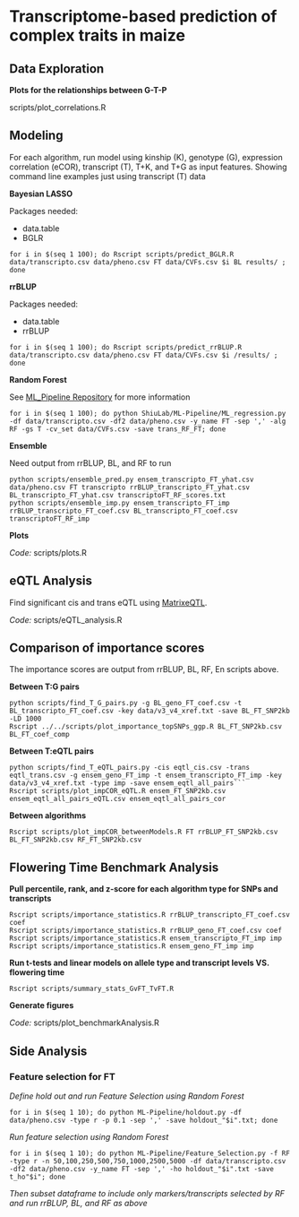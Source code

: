 # Transcriptome-based prediction of complex traits in maize

## Data Exploration

**Plots for the relationships between G-T-P**

scripts/plot_correlations.R


## Modeling 

For each algorithm, run model using kinship (K), genotype (G), expression correlation (eCOR), transcript (T),
T+K, and T+G as input features. Showing command line examples just using transcript (T) data

**Bayesian LASSO** 

Packages needed:

- data.table 
- BGLR

```for i in $(seq 1 100); do Rscript scripts/predict_BGLR.R data/transcripto.csv data/pheno.csv FT data/CVFs.csv $i BL results/ ; done```

**rrBLUP**

Packages needed:

- data.table
- rrBLUP

```for i in $(seq 1 100); do Rscript scripts/predict_rrBLUP.R data/transcripto.csv data/pheno.csv FT data/CVFs.csv $i /results/ ; done```

**Random Forest**

See [ML_Pipeline Repository](https://github.com/ShiuLab/ML-Pipeline) for more information

```for i in $(seq 1 100); do python ShiuLab/ML-Pipeline/ML_regression.py -df data/transcripto.csv -df2 data/pheno.csv -y_name FT -sep ',' -alg RF -gs T -cv_set data/CVFs.csv -save trans_RF_FT; done```

**Ensemble**

Need output from rrBLUP, BL, and RF to run

```
python scripts/ensemble_pred.py ensem_transcripto_FT_yhat.csv data/pheno.csv FT transcripto rrBLUP_transcripto_FT_yhat.csv BL_transcripto_FT_yhat.csv transcriptoFT_RF_scores.txt
python scripts/ensemble_imp.py ensem_transcripto_FT_imp rrBLUP_transcripto_FT_coef.csv BL_transcripto_FT_coef.csv transcriptoFT_RF_imp
```

**Plots**

*Code:* scripts/plots.R



## eQTL Analysis

Find significant cis and trans eQTL using [MatrixeQTL](http://www.bios.unc.edu/research/genomic_software/Matrix_eQTL/).

*Code:* scripts/eQTL_analysis.R



## Comparison of importance scores

The importance scores are output from rrBLUP, BL, RF, En scripts above.

**Between T:G pairs**

```
python scripts/find_T_G_pairs.py -g BL_geno_FT_coef.csv -t BL_transcripto_FT_coef.csv -key data/v3_v4_xref.txt -save BL_FT_SNP2kb -LD 1000
Rscript ../../scripts/plot_importance_topSNPs_ggp.R BL_FT_SNP2kb.csv BL_FT_coef_comp
```

**Between T:eQTL pairs**

```
python scripts/find_T_eQTL_pairs.py -cis eqtl_cis.csv -trans eqtl_trans.csv -g ensem_geno_FT_imp -t ensem_transcripto_FT_imp -key data/v3_v4_xref.txt -type imp -save ensem_eqtl_all_pairs```
Rscript scripts/plot_impCOR_eQTL.R ensem_FT_SNP2kb.csv ensem_eqtl_all_pairs_eQTL.csv ensem_eqtl_all_pairs_cor
```

**Between algorithms**

```Rscript scripts/plot_impCOR_betweenModels.R FT rrBLUP_FT_SNP2kb.csv BL_FT_SNP2kb.csv RF_FT_SNP2kb.csv```



## Flowering Time Benchmark Analysis

**Pull percentile, rank, and z-score for each algorithm type for SNPs and transcripts**

```
Rscript scripts/importance_statistics.R rrBLUP_transcripto_FT_coef.csv coef
Rscript scripts/importance_statistics.R rrBLUP_geno_FT_coef.csv coef
Rscript scripts/importance_statistics.R ensem_transcripto_FT_imp imp
Rscript scripts/importance_statistics.R ensem_geno_FT_imp imp
```

**Run t-tests and linear models on allele type and transcript levels VS. flowering time**

```Rscript scripts/summary_stats_GvFT_TvFT.R```


**Generate figures**

*Code:* scripts/plot_benchmarkAnalysis.R




## Side Analysis

### Feature selection for FT

*Define hold out and run Feature Selection using Random Forest*

```for i in $(seq 1 10); do python ML-Pipeline/holdout.py -df data/pheno.csv -type r -p 0.1 -sep ',' -save holdout_"$i".txt; done```

*Run feature selection using Random Forest*

```for i in $(seq 1 10); do python ML-Pipeline/Feature_Selection.py -f RF -type r -n 50,100,250,500,750,1000,2500,5000 -df data/transcripto.csv -df2 data/pheno.csv -y_name FT -sep ',' -ho holdout_"$i".txt -save t_ho"$i"; done```

*Then subset dataframe to include only markers/transcripts selected by RF and run rrBLUP, BL, and RF as above*




